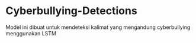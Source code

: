 # Cyberbullying-Detections
Model ini dibuat untuk mendeteksi kalimat yang mengandung cyberbullying menggunakan LSTM

